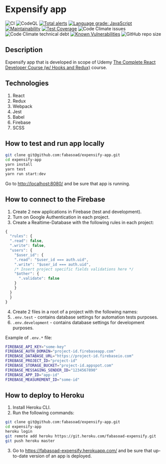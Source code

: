 # Expensify app

![CI](https://github.com/fabasoad/expensify-app/workflows/CI/badge.svg) ![CodeQL](https://github.com/fabasoad/expensify-app/workflows/CodeQL/badge.svg) [![Total alerts](https://img.shields.io/lgtm/alerts/g/fabasoad/expensify-app.svg?logo=lgtm&logoWidth=18)](https://lgtm.com/projects/g/fabasoad/expensify-app/alerts/) [![Language grade: JavaScript](https://img.shields.io/lgtm/grade/javascript/g/fabasoad/expensify-app.svg?logo=lgtm&logoWidth=18)](https://lgtm.com/projects/g/fabasoad/expensify-app/context:javascript) [![Maintainability](https://api.codeclimate.com/v1/badges/f383919b86a2fde12017/maintainability)](https://codeclimate.com/github/fabasoad/expensify-app/maintainability) [![Test Coverage](https://api.codeclimate.com/v1/badges/a99a88d28ad37a79dbf6/test_coverage)](https://codeclimate.com/github/codeclimate/codeclimate/test_coverage) ![Code Climate issues](https://img.shields.io/codeclimate/issues/fabasoad/expensify-app) ![Code Climate technical debt](https://img.shields.io/codeclimate/tech-debt/fabasoad/expensify-app) [![Known Vulnerabilities](https://snyk.io/test/github/fabasoad/expensify-app/badge.svg)](https://snyk.io/test/github/fabasoad/expensify-app) ![GitHub repo size](https://img.shields.io/github/repo-size/fabasoad/expensify-app)

## Description

Expensify app that is developed in scope of Udemy [The Complete React Developer Course (w/ Hooks and Redux)](https://www.udemy.com/course/react-2nd-edition/) course.

## Technologies

1. React
2. Redux
3. Webpack
4. Jest
5. Babel
6. Firebase
7. SCSS

## How to test and run app locally

```bash
git clone git@github.com:fabasoad/expensify-app.git
cd expensify-app
yarn install
yarn test
yarn run start:dev
```

Go to <http://localhost:8080/> and be sure that app is running.

## How to connect to the Firebase

1. Create 2 new applications in Firebase (test and development).
2. Turn on Google Authentication in each project.
3. Create a Realtime-Database with the following rules in each project:

```javascript
{
  "rules": {
  ".read": false,
  ".write": false,
  "users": {
    "$user_id": {
    ".read": "$user_id === auth.uid",
    ".write": "$user_id === auth.uid",
    /* Insert project specific fields validations here */
    "$other": {
      ".validate": false
    }
    }
  }
  }
}
```

4. Create 2 files in a root of a project with the following names:
1. `.env.test` - contains database settings for automation tests purposes.
2. `.env.development` - contains database settings for development purposes.

Example of `.env.*` file:

```bash
FIREBASE_API_KEY="some-key"
FIREBASE_AUTH_DOMAIN="project-id.firebaseapp.com"
FIREBASE_DATABASE_URL="https://project-id.firebaseio.com"
FIREBASE_PROJECT_ID="project-id"
FIREBASE_STORAGE_BUCKET="project-id.appspot.com"
FIREBASE_MESSAGING_SENDER_ID="1234567890"
FIREBASE_APP_ID="app-id"
FIREBASE_MEASUREMENT_ID="some-id"
```

## How to deploy to Heroku

1. Install Heroku CLI.
2. Run the following commands:

```bash
git clone git@github.com:fabasoad/expensify-app.git
cd expensify-app
heroku login
git remote add heroku https://git.heroku.com/fabasoad-expensify.git
git push heroku master
```

3. Go to <https://fabasoad-expensify.herokuapp.com/> and be sure that up-to-date version of an app is deployed.
